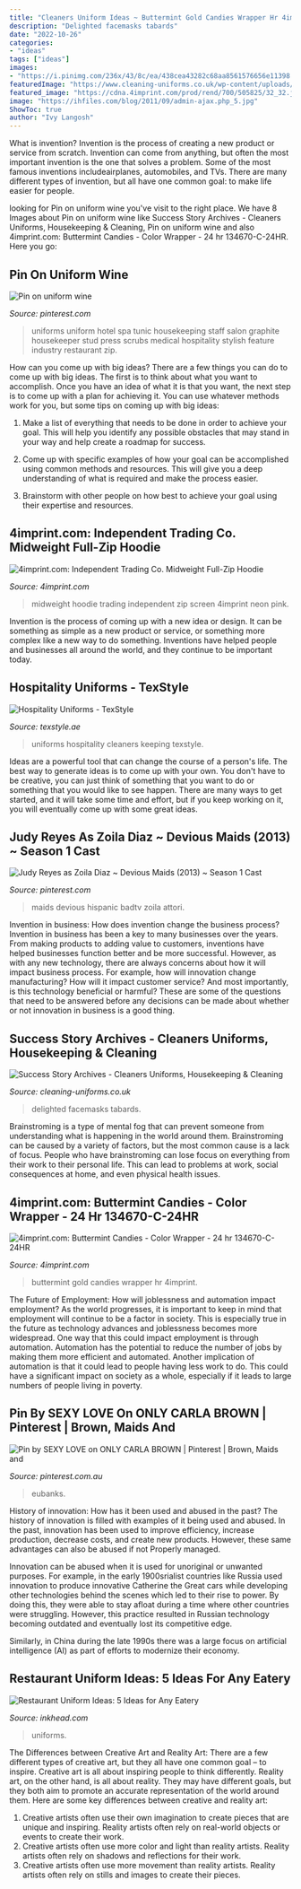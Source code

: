 ```yaml
---
title: "Cleaners Uniform Ideas ~ Buttermint Gold Candies Wrapper Hr 4imprint"
description: "Delighted facemasks tabards"
date: "2022-10-26"
categories:
- "ideas"
tags: ["ideas"]
images:
- "https://i.pinimg.com/236x/43/8c/ea/438cea43282c68aa8561576656e11398.jpg"
featuredImage: "https://www.cleaning-uniforms.co.uk/wp-content/uploads/2021/03/9-1600x1244.jpg"
featured_image: "https://cdna.4imprint.com/prod/rend/700/505825/32_32.jpg"
image: "https://ihfiles.com/blog/2011/09/admin-ajax.php_5.jpg"
ShowToc: true
author: "Ivy Langosh"
---
```



What is invention?
Invention is the process of creating a new product or service from scratch. Invention can come from anything, but often the most important invention is the one that solves a problem. Some of the most famous inventions includeairplanes, automobiles, and TVs. There are many different types of invention, but all have one common goal: to make life easier for people.

	

		
looking for Pin on uniform wine you've visit to the right place. We have 8 Images about Pin on uniform wine like Success Story Archives - Cleaners Uniforms, Housekeeping &amp; Cleaning, Pin on uniform wine and also 4imprint.com: Buttermint Candies - Color Wrapper - 24 hr 134670-C-24HR. Here you go:
		
    
## Pin On Uniform Wine

<img loading=lazy src="https://i.pinimg.com/736x/78/da/d1/78dad1e010a413260189795465be575a--spa-uniform-hotel-uniform.jpg" onerror="this.onerror=null;this.src='https://tse1.mm.bing.net/th?id=OIP.KkOxHAye1yxmk6DEpBtJCgHaLV&amp;pid=15.1';" alt="Pin on uniform wine">

_Source: pinterest.com_

>uniforms uniform hotel spa tunic housekeeping staff salon graphite housekeeper stud press scrubs medical hospitality stylish feature industry restaurant zip. 

	

How can you come up with big ideas?
There are a few things you can do to come up with big ideas. The first is to think about what you want to accomplish. Once you have an idea of what it is that you want, the next step is to come up with a plan for achieving it. You can use whatever methods work for you, but some tips on coming up with big ideas:
1. Make a list of everything that needs to be done in order to achieve your goal. This will help you identify any possible obstacles that may stand in your way and help create a roadmap for success.

2. Come up with specific examples of how your goal can be accomplished using common methods and resources. This will give you a deep understanding of what is required and make the process easier.

3. Brainstorm with other people on how best to achieve your goal using their expertise and resources.

    
## 4imprint.com: Independent Trading Co. Midweight Full-Zip Hoodie

<img loading=lazy src="https://cdna.4imprint.com/prod/rend/700/505825/32_32.jpg" onerror="this.onerror=null;this.src='https://tse2.mm.bing.net/th?id=OIP.6Rb3LseK0LdEId_xoIT2pgHaHa&amp;pid=15.1';" alt="4imprint.com: Independent Trading Co. Midweight Full-Zip Hoodie">

_Source: 4imprint.com_

>midweight hoodie trading independent zip screen 4imprint neon pink. 

	

Invention is the process of coming up with a new idea or design. It can be something as simple as a new product or service, or something more complex like a new way to do something. Inventions have helped people and businesses all around the world, and they continue to be important today.

    
## Hospitality Uniforms - TexStyle

<img loading=lazy src="http://www.texstyle.ae/wp-content/uploads/2017/07/Cleaners-House-Keeping.jpg" onerror="this.onerror=null;this.src='https://tse3.mm.bing.net/th?id=OIP.1KB62uA7PoQg6UPIrO7K3QHaHa&amp;pid=15.1';" alt="Hospitality Uniforms - TexStyle">

_Source: texstyle.ae_

>uniforms hospitality cleaners keeping texstyle. 

	

Ideas are a powerful tool that can change the course of a person's life. The best way to generate ideas is to come up with your own. You don't have to be creative, you can just think of something that you want to do or something that you would like to see happen. There are many ways to get started, and it will take some time and effort, but if you keep working on it, you will eventually come up with some great ideas.

    
## Judy Reyes As Zoila Diaz ~ Devious Maids (2013) ~ Season 1 Cast

<img loading=lazy src="https://i.pinimg.com/736x/0b/7e/4d/0b7e4d836f8ecbeded42091209ee69e7.jpg" onerror="this.onerror=null;this.src='https://tse3.mm.bing.net/th?id=OIP.A9nk1GoTB37HdQU2O_TWBgHaLH&amp;pid=15.1';" alt="Judy Reyes as Zoila Diaz ~ Devious Maids (2013) ~ Season 1 Cast">

_Source: pinterest.com_

>maids devious hispanic badtv zoila attori. 

	

Invention in business: How does invention change the business process?
Invention in business has been a key to many businesses over the years. From making products to adding value to customers, inventions have helped businesses function better and be more successful. However, as with any new technology, there are always concerns about how it will impact business process. For example, how will innovation change manufacturing? How will it impact customer service? And most importantly, is this technology beneficial or harmful? These are some of the questions that need to be answered before any decisions can be made about whether or not innovation in business is a good thing.

    
## Success Story Archives - Cleaners Uniforms, Housekeeping &amp; Cleaning

<img loading=lazy src="https://www.cleaning-uniforms.co.uk/wp-content/uploads/2021/03/9-1600x1244.jpg" onerror="this.onerror=null;this.src='https://tse2.mm.bing.net/th?id=OIP.1eh4kHaUhEW2ESzh7wTc1wHaFw&amp;pid=15.1';" alt="Success Story Archives - Cleaners Uniforms, Housekeeping &amp; Cleaning">

_Source: cleaning-uniforms.co.uk_

>delighted facemasks tabards. 

	

Brainstroming is a type of mental fog that can prevent someone from understanding what is happening in the world around them. Brainstroming can be caused by a variety of factors, but the most common cause is a lack of focus. People who have brainstroming can lose focus on everything from their work to their personal life. This can lead to problems at work, social consequences at home, and even physical health issues.

    
## 4imprint.com: Buttermint Candies - Color Wrapper - 24 Hr 134670-C-24HR

<img loading=lazy src="https://cdna.4imprint.com/prod/rend/700/480668/13_9702.jpg" onerror="this.onerror=null;this.src='https://tse1.mm.bing.net/th?id=OIP.Vs3thrsM8sZtsrJetF3yCgHaHa&amp;pid=15.1';" alt="4imprint.com: Buttermint Candies - Color Wrapper - 24 hr 134670-C-24HR">

_Source: 4imprint.com_

>buttermint gold candies wrapper hr 4imprint. 

	

The Future of Employment: How will joblessness and automation impact employment?
As the world progresses, it is important to keep in mind that employment will continue to be a factor in society. This is especially true in the future as technology advances and joblessness becomes more widespread. One way that this could impact employment is through automation. Automation has the potential to reduce the number of jobs by making them more efficient and automated. Another implication of automation is that it could lead to people having less work to do. This could have a significant impact on society as a whole, especially if it leads to large numbers of people living in poverty.

    
## Pin By SEXY LOVE On ONLY CARLA BROWN | Pinterest | Brown, Maids And

<img loading=lazy src="https://i.pinimg.com/236x/43/8c/ea/438cea43282c68aa8561576656e11398.jpg" onerror="this.onerror=null;this.src='https://tse4.mm.bing.net/th?id=OIP.r28FFkF9i3iLAV2zUMSvZwAAAA&amp;pid=15.1';" alt="Pin by SEXY LOVE on ONLY CARLA BROWN | Pinterest | Brown, Maids and">

_Source: pinterest.com.au_

>eubanks. 

	

History of innovation: How has it been used and abused in the past?
The history of innovation is filled with examples of it being used and abused. In the past, innovation has been used to improve efficiency, increase production, decrease costs, and create new products. However, these same advantages can also be abused if not Properly managed.

Innovation can be abused when it is used for unoriginal or unwanted purposes. For example, in the early 1900srialist countries like Russia used innovation to produce innovative Catherine the Great cars while developing other technologies behind the scenes which led to their rise to power. By doing this, they were able to stay afloat during a time where other countries were struggling. However, this practice resulted in Russian technology becoming outdated and eventually lost its competitive edge. 

Similarly, in China during the late 1990s there was a large focus on artificial intelligence (AI) as part of efforts to modernize their economy.

    
## Restaurant Uniform Ideas: 5 Ideas For Any Eatery

<img loading=lazy src="https://ihfiles.com/blog/2011/09/admin-ajax.php_5.jpg" onerror="this.onerror=null;this.src='https://tse4.mm.bing.net/th?id=OIP.BwqrCZU7QugYgWSZrrEUfAAAAA&amp;pid=15.1';" alt="Restaurant Uniform Ideas: 5 Ideas for Any Eatery">

_Source: inkhead.com_

>uniforms. 

	

The Differences between Creative Art and Reality Art: There are a few different types of creative art, but they all have one common goal – to inspire.
Creative art is all about inspiring people to think differently. Reality art, on the other hand, is all about reality. They may have different goals, but they both aim to promote an accurate representation of the world around them. Here are some key differences between creative and reality art: 
1) Creative artists often use their own imagination to create pieces that are unique and inspiring. Reality artists often rely on real-world objects or events to create their work. 
2) Creative artists often use more color and light than reality artists. Reality artists often rely on shadows and reflections for their work. 
3) Creative artists often use more movement than reality artists. Reality artists often rely on stills and images to create their pieces.

